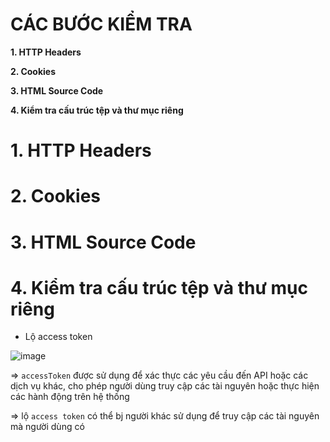 # CÁC BƯỚC KIỂM TRA #

**1. HTTP Headers**

**2. Cookies**

**3. HTML Source Code**

**4. Kiểm tra cấu trúc tệp và thư mục riêng**

# 1. HTTP Headers

# 2. Cookies

# 3. HTML Source Code

# 4. Kiểm tra cấu trúc tệp và thư mục riêng

- Lộ access token
  
![image](https://github.com/user-attachments/assets/2c530199-5dc3-419c-8fa2-692055a67787)

=> `accessToken` được sử dụng để xác thực các yêu cầu đến API hoặc các dịch vụ khác, cho phép người dùng truy cập các tài nguyên hoặc thực hiện các hành động trên hệ thống

=> lộ `access token` có thể bj người khác sử dụng để truy cập các tài nguyên mà người dùng có 
